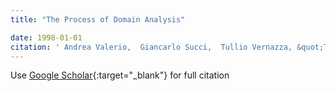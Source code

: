 ```yaml
---
title: "The Process of Domain Analysis"

date: 1998-01-01
citation: ' Andrea Valerio,  Giancarlo Succi,  Tullio Vernazza, &quot;The Process of Domain Analysis.&quot;, 1998.'
---
```

Use [Google Scholar](https://scholar.google.com/scholar?q=The+Process+of+Domain+Analysis){:target="_blank"} for full citation